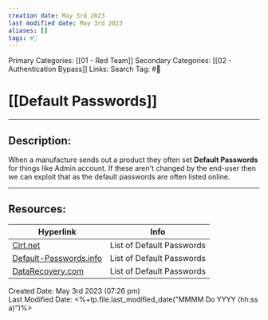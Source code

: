 ```yaml
---
creation date: May 3rd 2023
last modified date: May 3rd 2023
aliases: []
tags: #📕
---
```


Primary Categories: [[01 - Red Team]]
Secondary Categories:  [[02 - Authentication Bypass]]
Links: 
Search Tag: #📕  

# [[Default Passwords]]  
___

## Description:  
When a manufacture sends out a product they often set **Default Passwords** for things like Admin account. If these aren't changed by the end-user then we can exploit that as the default passwords are often listed online.



___

## Resources:

| Hyperlink                                                          | Info                      |
| ------------------------------------------------------------------ | ------------------------- |
| [Cirt.net](https://cirt.net/passwords)                             | List of Default Passwords |
| [Default-Passwords.info](https://default-password.info/)           | List of Default Passwords |
| [DataRecovery.com](https://datarecovery.com/rd/default-passwords/) | List of Default Passwords                          |


Created Date: May 3rd 2023 (07:26 pm)  
Last Modified Date: <%+tp.file.last_modified_date("MMMM Do YYYY (hh:ss a)")%>
